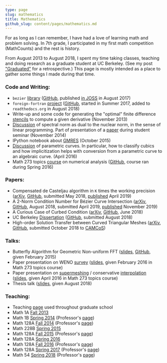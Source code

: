```yaml
---
type: page
slug: mathematics
title: Mathematics
github_slug: content/pages/mathematics.md
---
```


For as long as I can remember, I have had a love of learning math and problem
solving. In 7th grade, I participated in my first math competition (MathCounts)
and the rest is history.

From August 2013 to August 2018, I spent my time taking classes, teaching and
doing research as a graduate student at UC Berkeley. (See my post
["Graduated"][graduated] for a
retrospective.) This page is mostly intended as a place to gather some
things I made during that time.

### Code and Writing:

- `bezier` [library][bez-docs] ([GitHub][bez-gh], published [in JOSS][bez-joss]
  in August 2017)
- `foreign-fortran` [project][foreign-fortran] ([GitHub][foreign-fortran-gh],
  started in Summer 2017, added to `readthedocs.org` in August 2018)
- Write-up and some code for generating the "optimal" finite difference
  [stencils][stencils] to compute a given derivative (November 2013)
- [Discussion][sdp-dual] of spectral norm as dual to the nuclear norm, in the
  sense of linear programming. Part of presentation of a
  [paper][sdp-dual-paper] during student seminar (November 2014)
- IPython notebook about [GMRES][gmres-gist] (October 2015)
- [Discussion][implicitizing] of parametric curves. In particular, how to
  classify cubics and how implicitization helps with conversion from a
  parametric curve to an algebraic curve. (April 2016)
- Math 273 topics [course][m273] on numerical analysis ([GitHub][m273-gh],
  course ran during Spring 2016)

### Papers:

- Compensated de Casteljau algorithm in `K` times the working precision
  ([arXiv][k-compensated], [GitHub][k-compensated-gh], submitted May 2018,
  [published][k-compensated-doi] April 2019)
- A 2-Norm Condition Number for B&#xe9;zier Curve Intersection
  ([arXiv][cond-num], [GitHub][cond-num-gh], August 2018, submitted April 2019,
  [published][cond-num-doi] November 2019)
- A Curious Case of Curbed Condition ([arXiv][curbed-cond],
  [GitHub][curbed-cond-gh], June 2018)
- UC Berkeley [Dissertation][thesis] ([GitHub][thesis-gh], submitted August
  2018)
- High-order Solution Transfer between Curved Triangular Meshes
  ([arXiv][solution-transfer], [GitHub][solution-transfer-gh], submitted
  October 2018 to [CAMCoS][camcos])

### Talks:

- Butterfly Algorithm for Geometric Non-uniform FFT ([slides][butterfly],
  [GitHub][butterfly-github], given February 2015)
- Paper presentation on WENO [survey][weno-survey] ([slides][m273-talk],
  given February 2016 in Math 273 topics course)
- Paper presentation on [supermeshing][supermesh] / conservative
  [interpolation][local-supermesh] ([slides][m273-supermesh],
  given April 2016 in Math 273 topics course)
- Thesis talk ([slides][thesis-talk], given August 2018)

### Teaching:

- Teaching [page][teaching-page] used throughout graduate school
- Math 1A [Fall 2013][fa-2013]
- Math 1B [Spring 2014][sp-2014] (Professor's [page][sp-2014-prof])
- Math 128A [Fall 2014][fa-2014] (Professor's [page][fa-2014-prof])
- Math 228B [Spring 2015][sp-2015]
- Math 128A [Fall 2015][fa-2015] (Professor's [page][fa-2015-prof])
- Math 128A [Spring 2016][sp-2016]
- Math 128A [Fall 2016][fa-2016] (Professor's [page][fa-2016-prof])
- Math 128A [Spring 2017][sp-2017] (Professor's [page][sp-2017-prof])
- Math 54 [Spring 2018][sp-2018] (Professor's [page][sp-2018-prof])

[k-compensated]: https://arxiv.org/abs/1808.10387
[k-compensated-gh]: https://github.com/dhermes/k-compensated-de-casteljau
[k-compensated-doi]: https://doi.org/10.1016/j.amc.2019.03.047
[cond-num]: https://arxiv.org/abs/1808.06126
[cond-num-gh]: https://github.com/dhermes/condition-number-bezier-curve-intersection
[cond-num-doi]: https://doi.org/10.1016/j.cagd.2019.101791
[CAGD]: https://www.journals.elsevier.com/computer-aided-geometric-design
[curbed-cond]: https://arxiv.org/abs/1806.05145
[curbed-cond-gh]: https://github.com/dhermes/curious-case-curbed-condition
[thesis-talk]: https://github.com/dhermes/phd-thesis/blob/master/doc/thesis_talk.pdf
[thesis]: https://github.com/dhermes/phd-thesis/blob/master/doc/thesis.pdf
[thesis-gh]: https://github.com/dhermes/phd-thesis
[butterfly-github]: https://github.com/dhermes/butterfly-algorithm
[butterfly]: https://www.bossylobster.com/butterfly-slides
[fa-2014]: https://drive.google.com/drive/u/0/folders/0B91542R0K_UPalprVm9ZdEwwamM
[fa-2014-prof]: https://math.berkeley.edu/~wilken/128A.F14/
[sp-2017]: https://drive.google.com/drive/folders/0B8el7dRo8mVOT0RoZ3BrQ1ZwTHM
[sp-2017-prof]: https://math.berkeley.edu/~mgu/MA128ASpring2017/index.html
[sp-2018]: https://drive.google.com/drive/folders/17UM4RMsVRP3rgTLHe6hGPnR6Iz2o1zua
[sp-2018-prof]: https://math.berkeley.edu/~apaulin/54_002(Spring2018).html
[fa-2016-prof]: https://people.eecs.berkeley.edu/~oholtz/128A/index.html
[fa-2016]: https://drive.google.com/drive/folders/0B8el7dRo8mVOdHp0ak5CdlhzWlk
[sp-2016]: https://drive.google.com/drive/folders/0B8el7dRo8mVOcDgwelZSeDQ3amM
[fa-2015-prof]: https://math.berkeley.edu/~mgu/MA128A2015F/index.html
[fa-2015]: https://drive.google.com/drive/folders/0B91542R0K_UPfjZ6RElBYUljM2hDclpsRElqYVROdUlYa0JsSlZUc3NicXNiQkhmT0ppUzg
[teaching-page]: https://docs.google.com/document/d/1EhOoMhzGariQui1c85AetcbT8R751p_nmzGe8A41Gsc/edit
[sp-2014-prof]: https://math.berkeley.edu/~reshetik/index1b-14.html
[sp-2014]: https://drive.google.com/drive/folders/0B8el7dRo8mVOTnlsVWU3eDZFUEU
[fa-2013]: https://drive.google.com/drive/folders/0B8el7dRo8mVOOHRYd2hQc1dLbjg
[sp-2015]: https://drive.google.com/drive/folders/1GEqta0uTlDS9v5UNnJbjiZ7PTwZEkmZ_
[bez-docs]: https://bezier.readthedocs.io/en/latest/
[bez-gh]: https://github.com/dhermes/bezier
[bez-joss]: http://joss.theoj.org/papers/10.21105/joss.00267
[foreign-fortran]: https://foreign-fortran.readthedocs.io/en/latest/
[foreign-fortran-gh]: https://github.com/dhermes/foreign-fortran/
[m273]: https://berkeley-math-273-spring-2016.readthedocs.io/en/latest/
[m273-gh]: https://github.com/dhermes/berkeley-m273-s2016
[m273-talk]: https://nbviewer.jupyter.org/format/slides/github/dhermes/berkeley-m273-s2016/blob/master/class_preso/weno_computations.ipynb
[weno-survey]: https://doi.org/10.1137/070679065
[supermesh]: https://doi.org/10.1016/j.cma.2009.03.004
[local-supermesh]: https://dx.doi.org/10.1016/j.cma.2010.07.015
[m273-supermesh]: https://nbviewer.jupyter.org/format/slides/gist/dhermes/59f4c4b79be4b53dbf84a7761c029f01
[stencils]: https://gist.github.com/dhermes/ba7276f20d5a4947cafbb911671ab8f1#file-finite_difference_order-pdf
[gmres-gist]: https://gist.github.com/dhermes/d72e36c40626bd93a4a02704ee79c7d1
[implicitizing]: https://gist.github.com/dhermes/3551f053e3f81a85d488c7cdb22a18c8#file-implicitizing_curves-pdf
[sdp-dual]: https://gist.github.com/dhermes/18793452c4e3b89b2ec86d7d73439483
[sdp-dual-paper]: https://arxiv.org/abs/0706.4138
[solution-transfer]: https://arxiv.org/abs/1810.06806
[solution-transfer-gh]: https://github.com/dhermes/solution-transfer-curved-meshes
[camcos]: https://msp.org/camcos/about/journal/about.html
[graduated]: /2018/09/graduated/

